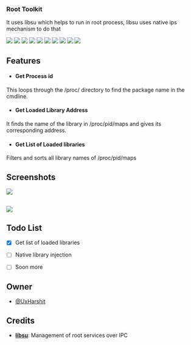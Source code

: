 ### Root Toolkit
It uses libsu which helps to run in root process, libsu uses native ips mechanism to do that

![](https://img.shields.io/github/downloads/UxHarshit/UxH_ToolKit/total) ![](https://img.shields.io/github/forks/UxHarshit/UxH_ToolKit) ![](https://img.shields.io/github/stars/UxHarshit/Uxh_ToolKit) ![](https://img.shields.io/github/watchers/UxHarshit/UxH_ToolKit) ![](https://img.shields.io/github/directory-file-count/UxHarshit/UxH_ToolKit) ![](https://img.shields.io/github/repo-size/UxHarshit/Uxh_ToolKit)  ![](https://img.shields.io/github/v/release/UxHarshit/Uxh_toolKit) ![](https://img.shields.io/github/checks-status/UxHarshit/UxH_toolKit/master) ![](https://img.shields.io/badge/Telegram-%40UxHurricane-blue?link=http://uxhurricane.t.me) ![](https://img.shields.io/badge/Discord-%40UxHurricane-green?link=https://discord.com/users/565200061709942784)
## Features

- #### Get Process id
This loops through the /proc/ directory to find the package name in the cmdline. 

- #### Get Loaded Library Address
It finds the name of the library in /proc/pid/maps and gives its corresponding address.

- #### Get List of Loaded libraries
Filters and sorts all library names of /proc/pid/maps


## Screenshots 
![](https://raw.githubusercontent.com/UxHarshit/UxH_ToolKit/master/screenshot1.png)
## 
![](https://raw.githubusercontent.com/UxHarshit/UxH_ToolKit/master/Screenshot2.png)

## Todo List
- [x] Get list of loaded libraries
- [ ] Native library injection
- [ ] Soon more


## Owner

- [@UxHarshit](https://www.github.com/UxHarshit)



## Credits
- **[libsu](https://github.com/topjohnwu/libsu)**: Management of root services over IPC


